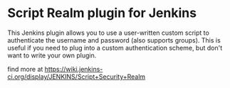 Script Realm plugin for Jenkins
===============================

This Jenkins plugin allows you to use a user-written custom script to authenticate the username and password (also supports groups). 
This is useful if you need to plug into a custom authentication scheme, but don't want to write your own plugin.

find more at https://wiki.jenkins-ci.org/display/JENKINS/Script+Security+Realm

